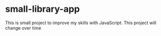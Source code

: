 # small-library-app

This is small project to improve my skills with JavaScript. This project will change over time
